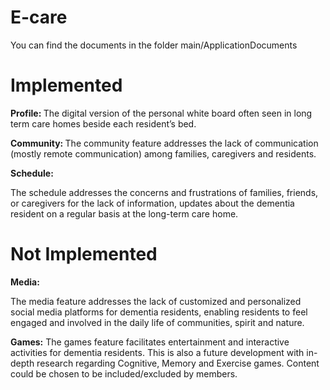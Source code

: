 # E-care

<p> You can find the documents in the folder main/ApplicationDocuments </p>
<h1> Implemented </h1>
<strong> Profile: </strong>
The digital version of the personal white board often seen in long term care homes beside each resident’s bed.
<br/> 

<strong> Community:  </strong> 
The community feature addresses the lack of communication (mostly remote communication) among families, caregivers and residents.

  
<strong> Schedule: </strong>

The schedule addresses the concerns and frustrations of families, friends, or caregivers for the lack of information, updates about the dementia resident on a regular basis at the long-term care home.


  
  <h1> Not Implemented </h1>

<strong>Media: </strong> 

The media feature addresses the lack of customized and personalized social media platforms for dementia residents, enabling residents to feel engaged and involved in the daily life of communities, spirit and nature.



<strong> Games:</strong>
The games feature facilitates entertainment and interactive activities for dementia residents. This is also a future development with in-depth research regarding Cognitive, Memory and Exercise games. Content could be chosen to be included/excluded by members.

